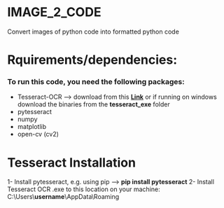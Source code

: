 # IMAGE_2_CODE
Convert images of python code into formatted python code

# Rquirements/dependencies: 
### To run this code, you need the following packages:
* Tesseract-OCR --> download from this [**Link**](https://tesseract-ocr.github.io/tessdoc/4.0-with-LSTM.html#400-alpha-for-windows) or if running on windows download the binaries from the **tesseract_exe** folder
* pytesseract
* numpy 
* matplotlib
* open-cv (cv2)

# Tesseract Installation
  1- Install pytesseract, e.g. using pip --> **pip install pytesseract**
  2- Install Tesseract OCR .exe to this location on your machine: C:\Users\\**username**\AppData\Roaming 
